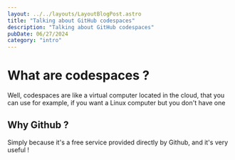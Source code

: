 ```yaml
---
layout: ../../layouts/LayoutBlogPost.astro
title: "Talking about GitHub codespaces"
description: "Talking about GitHub codespaces"
pubDate: 06/27/2024
category: "intro"
---
```


# What are codespaces ?

Well, codespaces are like a virtual computer located in the cloud, that you can use for example, if you want a Linux computer but you don't have one

## Why Github ?

Simply because it's a free service provided directly by Github, and it's very useful !